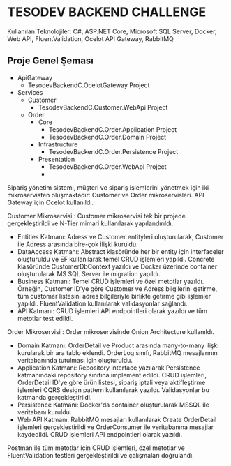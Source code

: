 #  TESODEV BACKEND CHALLENGE
Kullanılan Teknolojiler: C#, ASP.NET Core, Microsoft SQL Server, Docker, Web API, FluentValidation, Ocelot API Gateway, RabbitMQ

##  Proje Genel Şeması

- ApiGateway
  * TesodevBackendC.OcelotGateway Project
- Services
  * Customer
    - TesodevBackendC.Customer.WebApi Project
  * Order
    - Core
       - TesodevBackendC.Order.Application Project
       - TesodevBackendC.Order.Domain Project
    - Infrastructure
       - TesodevBackendC.Order.Persistence Project
    - Presentation
       - TesodevBackendC.Order.WebApi Project
       - 
Sipariş yönetim sistemi, müşteri ve sipariş işlemlerini yönetmek için iki mikroservisten oluşmaktadır: Customer ve Order mikroservisleri. API Gateway için Ocelot kullanıldı.

Customer Mikroservisi : Customer mikroservisi tek bir projede gerçekleştirildi ve N-Tier mimari kullanılarak yapılandırıldı.
- Entities Katmanı: Adress ve Customer entityleri oluşturularak, Customer ile Adress arasında bire-çok ilişki kuruldu.
- DataAccess Katmanı: Abstract klasöründe her bir entity için interfaceler oluşturuldu ve EF kullanılarak temel CRUD işlemleri yapıldı. Concrete klasöründe CustomerDbContext yazıldı ve Docker üzerinde container oluşturularak MS SQL Server ile migration yapıldı.
- Business Katmanı: Temel CRUD işlemleri ve özel metotlar yazıldı. Örneğin, Customer ID'ye göre Customer ve Adress bilgilerini getirme, tüm customer listesini adres bilgileriyle birlikte getirme gibi işlemler yapıldı. FluentValidation kullanılarak validasyonlar sağlandı.
- API Katmanı: CRUD işlemleri API endpointleri olarak yazıldı ve tüm metotlar test edildi.

Order Mikroservisi : Order mikroservisinde Onion Architecture kullanıldı.
- Domain Katmanı: OrderDetail ve Product arasında many-to-many ilişki kurularak bir ara tablo eklendi. OrderLog sınıfı, RabbitMQ mesajlarının veritabanında tutulması için oluşturuldu.
- Application Katmanı: Repository interface yazılarak Persistence katmanındaki repository sınıfına implement edildi. CRUD işlemleri, OrderDetail ID'ye göre ürün listesi, sipariş iptali veya aktifleştirme işlemleri CQRS design pattern kullanılarak yazıldı. Validasyonlar bu katmanda gerçekleştirildi.
- Persistence Katmanı: Docker'da container oluşturularak MSSQL ile veritabanı kuruldu.
- Web API Katmanı: RabbitMQ mesajları kullanılarak Create OrderDetail işlemleri gerçekleştirildi ve OrderConsumer ile veritabanına mesajlar kaydedildi. CRUD işlemleri API endpointleri olarak yazıldı.

Postman ile tüm metotlar için CRUD işlemleri, özel metotlar ve FluentValidation testleri gerçekleştirildi ve çalışmaları doğrulandı.
